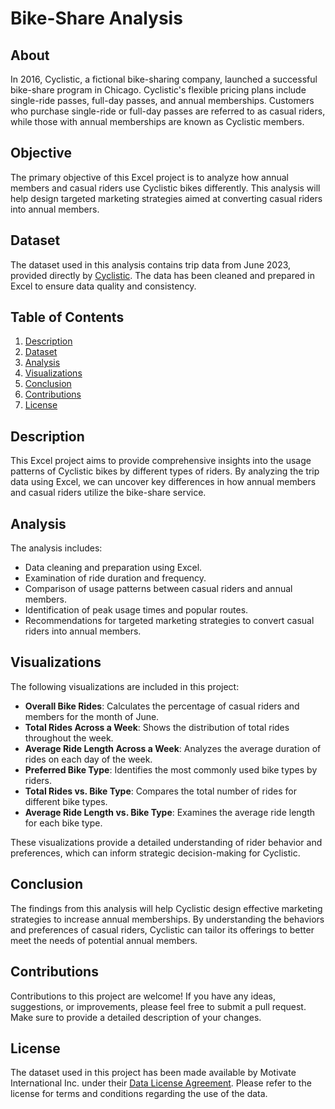 # Bike-Share Analysis

## About

In 2016, Cyclistic, a fictional bike-sharing company, launched a successful bike-share program in Chicago. Cyclistic's flexible pricing plans include single-ride passes, full-day passes, and annual memberships. Customers who purchase single-ride or full-day passes are referred to as casual riders, while those with annual memberships are known as Cyclistic members.

## Objective

The primary objective of this Excel project is to analyze how annual members and casual riders use Cyclistic bikes differently. This analysis will help design targeted marketing strategies aimed at converting casual riders into annual members.

## Dataset

The dataset used in this analysis contains trip data from June 2023, provided directly by [Cyclistic](https://divvy-tripdata.s3.amazonaws.com/index.html). The data has been cleaned and prepared in Excel to ensure data quality and consistency.

## Table of Contents

1. [Description](#description)
2. [Dataset](#dataset)
3. [Analysis](#analysis)
4. [Visualizations](#visualizations)
5. [Conclusion](#conclusion)
6. [Contributions](#contributions)
7. [License](#license)

## Description

This Excel project aims to provide comprehensive insights into the usage patterns of Cyclistic bikes by different types of riders. By analyzing the trip data using Excel, we can uncover key differences in how annual members and casual riders utilize the bike-share service.

## Analysis

The analysis includes:

- Data cleaning and preparation using Excel.
- Examination of ride duration and frequency.
- Comparison of usage patterns between casual riders and annual members.
- Identification of peak usage times and popular routes.
- Recommendations for targeted marketing strategies to convert casual riders into annual members.

## Visualizations

The following visualizations are included in this project:

- **Overall Bike Rides**: Calculates the percentage of casual riders and members for the month of June.
- **Total Rides Across a Week**: Shows the distribution of total rides throughout the week.
- **Average Ride Length Across a Week**: Analyzes the average duration of rides on each day of the week.
- **Preferred Bike Type**: Identifies the most commonly used bike types by riders.
- **Total Rides vs. Bike Type**: Compares the total number of rides for different bike types.
- **Average Ride Length vs. Bike Type**: Examines the average ride length for each bike type.

These visualizations provide a detailed understanding of rider behavior and preferences, which can inform strategic decision-making for Cyclistic.

## Conclusion

The findings from this analysis will help Cyclistic design effective marketing strategies to increase annual memberships. By understanding the behaviors and preferences of casual riders, Cyclistic can tailor its offerings to better meet the needs of potential annual members.

## Contributions

Contributions to this project are welcome! If you have any ideas, suggestions, or improvements, please feel free to submit a pull request. Make sure to provide a detailed description of your changes.

## License
The dataset used in this project has been made available by Motivate International Inc. under their [Data License Agreement](https://divvybikes.com/data-license-agreement). Please refer to the license for terms and conditions regarding the use of the data.
